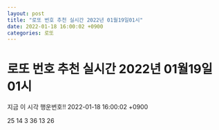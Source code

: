 ```yaml
---
layout: post
title: "로또 번호 추천 실시간 2022년 01월19일01시"
date: 2022-01-18 16:00:02 +0900
categories: 로또
---
```


# 로또 번호 추천 실시간 2022년 01월19일01시

지금 이 시각 행운번호!! 2022-01-18 16:00:02 +0900

 25  14  3  36  13  26 

